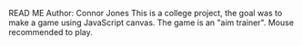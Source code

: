 READ ME
Author: Connor Jones
This is a college project, the goal was to make a game using JavaScript canvas. The game is an "aim trainer". Mouse recommended to play.
